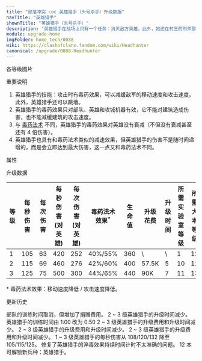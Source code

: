 ```yaml
---
title: "部落冲突 coc 英雄猎手（头号杀手）升级数据"
navTitle: "英雄猎手"
shownTitle: "英雄猎手（头号杀手）"
description: "英雄猎手在战场上只有一个任务：消灭敌方英雄。此外，她还在村庄药剂师那儿兼职。身体轻盈的她能轻松跳过城墙，而且她的兵器可以减缓目标的移动速度和攻击速度。"
module: upgrade-home
imgFolder: home_tech/0088
wiki: https://clashofclans.fandom.com/wiki/Headhunter
canonical: /upgrade/0088-Headhunter
---
```


<UnitInfo :folder="$frontmatter.imgFolder" imgSrc="Headhunter_info.png" :imgAlt="$frontmatter.navTitle" :description="$frontmatter.description" />

<SmallTitle>各等级图片</SmallTitle>

<Panel>
    <UnitImgGroup :folder="$frontmatter.imgFolder">
        <UnitImg imgTitle="1 级" imgSrc="Headhunter1.png" />
        <UnitImg imgTitle="2 级" imgSrc="Headhunter2.png" />
        <UnitImg imgTitle="3 级" imgSrc="Headhunter3.png" />
    </UnitImgGroup>
</Panel>

<SmallTitle>重要说明</SmallTitle>

1. 英雄猎手的技能：攻击时有毒药效果，可以减缓敌军的移动速度和攻击速度。此外，英雄猎手还可以跳墙。
2. 英雄猎手的毒药效果只对部队、英雄和攻城机器有效，它不能对建筑造成伤害，也不能减缓建筑的攻击速度。
3. 与 [毒药法术](/upgrade/0180-Poison-Spell) 不同，英雄猎手的毒药效果对英雄没有衰减（不但没有衰减甚至还有 4 倍伤害）。
4. 英雄猎手也具有和毒药法术类似的减速效果，但英雄猎手的伤害不是随时间递增的，而是会立即达到最大伤害，这一点又和毒药法术不同。

<SmallTitle>属性</SmallTitle>

<UnitProperties>
    <UnitProperty pKey="部队类型" pValue="地面远程单位" />
    <UnitProperty pKey="攻击偏好" pValue="英雄 (4 倍伤害)" />
    <UnitProperty pKey="伤害类型" pValue="单体伤害" />
    <UnitProperty pKey="攻击的目标" pValue="地面和空中目标" />
    <UnitProperty pKey="占据人口" pValue="6" />
    <UnitProperty pKey="移动速度" pValue="3 格/秒" />
    <UnitProperty pKey="攻击速度" pValue="0.6 秒/次" />
    <UnitProperty pKey="攻击距离" pValue="3 格" />
    <UnitProperty pKey="所需暗黑训练营等级" pValue="9" />
    <UnitProperty pKey="所需大本等级" pValue="12" />
    <UnitProperty pKey="训练时间" pValue="无" trainingSystem="2025" />
    <UnitProperty pKey="捐赠费用" pValue="3,3,135,Dark_Elixir" :isDonationCost="true" />
</UnitProperties>

<SmallTitle>升级数据</SmallTitle>

<script setup>
const tableExtraInfo = [
    {
        "column": 7,
        "type": "cost",
        "gpClass": "research",
        "icon": "Dark_Elixir"
    },
    {
        "column": 8,
        "type": "time",
        "gpClass": "research"
    }
];
</script>

<UnitTable :tableExtraInfo="tableExtraInfo">

| 等级 |  每秒伤害 | 每次伤害 |每秒伤害<br>(对英雄)|每次伤害<br>(对英雄)|毒药法术<br>效果<sup>*</sup>| 生命值 | 升级花费| 升级时间 |所需<br>实验室等级|所需<br>大本等级|
| ---- |   ----   |   ----  |        ---        |        ---        |            ----           |  ---- |  ----  |   ----   |       ----     |      ----     |
|   1  |    105   |    63   |        420        |        252        |           40%/55%         |   360 |    \   |     \    |         1      |       12      |
|   2  |    115   |    69   |        460        |        276        |           42%/60%         |   400 |  57.5K |   5      |        10      |       12      |
|   3  |    125   |    75   |        500        |        300        |           44%/65%         |   440 |    90K |   7      |        11      |       13      |
</UnitTable>

\* 毒药法术效果：移动速度降低 / 攻击速度降低。

<SmallTitle>更新历史</SmallTitle>

<Timeline>
    <TimelineItem date="2025/03/27">
        <TimelineRow>部队的训练时间取消，但增加了捐赠费用。</TimelineRow>
    </TimelineItem>
    <TimelineItem date="2025/03/24">
        <TimelineRow>2 ~ 3 级英雄猎手的升级时间减少。</TimelineRow>
    </TimelineItem>
    <TimelineItem date="2025/02/10">
        <TimelineRow>英雄猎手的训练时间由 1:00 改为 0:50</TimelineRow>
    </TimelineItem>
    <TimelineItem date="2024/11/25">
        <TimelineRow>2 ~ 3 级英雄猎手的升级费用和升级时间减少。</TimelineRow>
    </TimelineItem>
    <TimelineItem date="2023/06/12">
        <TimelineRow>2 ~ 3 级英雄猎手的升级费用和升级时间减少。</TimelineRow>
    </TimelineItem>
    <TimelineItem date="2022/10/10">
        <TimelineRow>2 ~ 3 级英雄猎手的升级费用和升级时间减少。</TimelineRow>
    </TimelineItem>
    <TimelineItem date="2021/04/29">
        <TimelineRow>1 ~ 3 级英雄猎手的每秒伤害从 108/120/132 降至 105/115/125。</TimelineRow>
    </TimelineItem>
    <TimelineItem date="2021/04/12">
    <TimelineRow>修复了英雄猎手的淬毒效果持续时间计时不太准确的问题。</TimelineRow>
    </TimelineItem>
    <TimelineItem date="2020/06/22">
        <TimelineRow>12 本可解锁新兵种：英雄猎手。</TimelineRow>
    </TimelineItem>
    <TimelineItem :historyBottom="true" />
</Timeline>